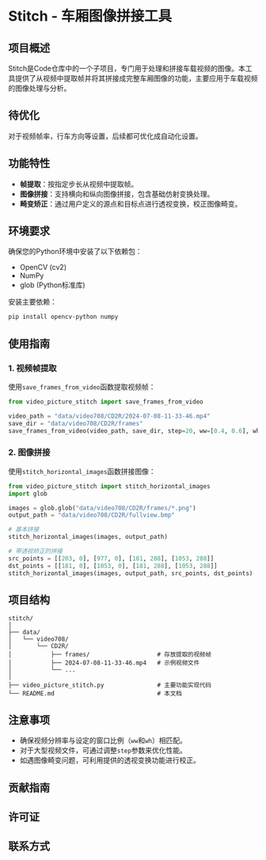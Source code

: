 # Stitch - 车厢图像拼接工具

## 项目概述

Stitch是Code仓库中的一个子项目，专门用于处理和拼接车载视频的图像。本工具提供了从视频中提取帧并将其拼接成完整车厢图像的功能，主要应用于车载视频的图像处理与分析。

## 待优化
对于视频帧率，行车方向等设置，后续都可优化成自动化设置。

## 功能特性

- **帧提取**：按指定步长从视频中提取帧。
- **图像拼接**：支持横向和纵向图像拼接，包含基础仿射变换处理。
- **畸变矫正**：通过用户定义的源点和目标点进行透视变换，校正图像畸变。

## 环境要求

确保您的Python环境中安装了以下依赖包：

- OpenCV (cv2)
- NumPy
- glob (Python标准库)

安装主要依赖：

```bash
pip install opencv-python numpy
```

## 使用指南

### 1. 视频帧提取

使用`save_frames_from_video`函数提取视频帧：

```python
from video_picture_stitch import save_frames_from_video

video_path = "data/video708/CD2R/2024-07-08-11-33-46.mp4"
save_dir = "data/video708/CD2R/frames"
save_frames_from_video(video_path, save_dir, step=20, ww=[0.4, 0.6], wh=[0, 1], direction='N')
```

### 2. 图像拼接

使用`stitch_horizontal_images`函数拼接图像：

```python
from video_picture_stitch import stitch_horizontal_images
import glob

images = glob.glob("data/video708/CD2R/frames/*.png")
output_path = "data/video708/CD2R/fullview.bmp"

# 基本拼接
stitch_horizontal_images(images, output_path)

# 带透视矫正的拼接
src_points = [[203, 0], [977, 0], [181, 288], [1053, 288]]
dst_points = [[181, 0], [1053, 0], [181, 288], [1053, 288]]
stitch_horizontal_images(images, output_path, src_points, dst_points)
```

## 项目结构

```
stitch/
│
├── data/
│   └── video708/
│       └── CD2R/
│           ├── frames/                   # 存放提取的视频帧
│           ├── 2024-07-08-11-33-46.mp4   # 示例视频文件
│           └── ...
│
├── video_picture_stitch.py               # 主要功能实现代码
└── README.md                             # 本文档
```

## 注意事项

- 确保视频分辨率与设定的窗口比例（`ww`和`wh`）相匹配。
- 对于大型视频文件，可通过调整`step`参数来优化性能。
- 如遇图像畸变问题，可利用提供的透视变换功能进行校正。

## 贡献指南


## 许可证



## 联系方式



